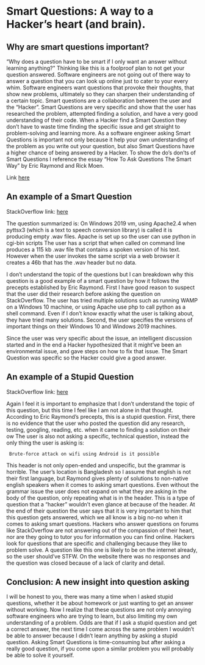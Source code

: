 Smart Questions: A way to a Hacker’s heart (and brain).
=======================================================

Why are smart questions important?
----------------------------------

“Why does a question have to be smart if I only want an answer without
learning anything?" Thinking like this is a foolproof plan to not get
your question answered. Software engineers are not going out of there
way to answer a question that you can look up online just to cater to
your every whim. Software engineers want questions that provoke their
thoughts, that show new problems, ultimately so they can sharpen their
understanding of a certain topic. Smart questions are a collaboration
between the user and the “Hacker”. Smart Questions are very specific and
show that the user has researched the problem, attempted finding a
solution, and have a very good understanding of their code. When a
Hacker find a Smart Question they don’t have to waste time finding the
specific issue and get straight to problem-solving and learning more. As
a software engineer asking Smart Questions is important not only because
it help your own understanding of the problem as you write out your
question, but also Smart Questions have a higher chance of being
answered by a Hacker. To show the do’s don’ts of Smart Questions I
reference the essay “How To Ask Questions The Smart Way” by Eric Raymond
and Rick Moen.

Link [here](http://www.catb.org/esr/faqs/smart-questions.html#code)

An example of a Smart Question
------------------------------

StackOverflow link:
[here](https://stackoverflow.com/questions/68591360/on-windows-server-2019-pyttsx3-called-via-cgi-apache-produces-empty-wav-files)

The question summarized is: On Windows 2019 vm, using Apache2.4 when
pyttsx3 (which is a text to speech conversion library) is called it is
producing empty .wav files. Apache is set up so the user can use python
in cgi-bin scripts The user has a script that when called on command
line produces a 115 kb .wav file that contains a spoken version of his
text. However when the user invokes the same script via a web browser it
creates a 46b that has the .wav header but no data.

I don’t understand the topic of the questions but I can breakdown why
this question is a good example of a smart question by how it follows
the precepts established by Eric Raymond. First I have good reason to
suspect that the user did their research before asking the question on
StackOverflow. The user has tried multiple solutions such as running
WAMP on a Windows 10 machine, or using Apache use php to call python as
a shell command. Even if I don’t know exactly what the user is talking
about, they have tried many solutions. Second, the user specifies the
versions of important things on their Windows 10 and Windows 2019
machines.

Since the user was very specific about the issue, an intelligent
discussion started and in the end a Hacker hypothesized that it might’ve
been an environmental issue, and gave steps on how to fix that issue.
The Smart Question was specific so the Hacker could give a good answer.

An example of a Stupid Question
-------------------------------

StackOverflow link:
[here](https://stackoverflow.com/questions/69124676/brute-force-on-wifi-with-python-using-android-is-it-possible)

Again I feel it is important to emphasize that I don’t understand the
topic of this question, but this time I feel like I am not alone in that
thought. According to Eric Raymond’s precepts, this is a stupid
question. First, there is no evidence that the user who posted the
question did any research, testing, googling, reading, etc. when it came
to finding a solution on their ow The user is also not asking a
specific, technical question, instead the only thing the user is asking
is:

     Brute-force attack on wifi using Android is it possible

This header is not only open-ended and unspecific, but the grammar is
horrible. The user’s location is Bangladesh so I assume that english is
not their first language, but Raymond gives plenty of solutions to
non-native english speakers when it comes to asking smart questions.
Even without the grammar issue the user does not expand on what they are
asking in the body of the question, only repeating what is in the
header. This is a type of question that a “hacker” wouldn’t even glance
at because of the header. At the end of their question the user says
that it is very important to him that this question gets answered, which
we all know is a big no-no when it comes to asking smart questions.
Hackers who answer questions on forums like StackOverflow are not
answering out of the compassion of their heart, nor are they going to
tutor you for information you can find online. Hackers look for
questions that are specific and challenging because they like to problem
solve. A question like this one is likely to be on the internet already,
so the user should’ve STFW. On the website there was no responses and
the question was closed because of a lack of clarity and detail.

Conclusion: A new insight into question asking
----------------------------------------------

I will be honest to you, there was many a time when I asked stupid
questions, whether it be about homework or just wanting to get an answer
without working. Now I realize that these questions are not only
annoying software engineers who are trying to learn, but also limiting
my own understanding of a problem. Odds are that if I ask a stupid
question and get a correct answer, the next time I come across the same
problem I wouldn’t be able to answer because I didn’t learn anything by
asking a stupid question. Asking Smart Questions is time-consuming but
after asking a really good question, if you come upon a similar problem
you will probably be able to solve it yourself.
